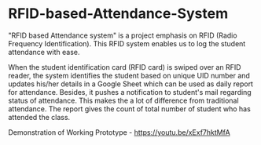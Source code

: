 # RFID-based-Attendance-System

"RFID based Attendance system" is a project emphasis on RFID (Radio Frequency Identification). This RFID system enables us to log the student attendance with ease.

When the student identification card (RFID card) is swiped over an RFID reader, the system identifies the student based on unique UID number and updates his/her details in a Google Sheet which can be used as daily report for attendance. Besides, it pushes a notification to student's mail regarding status of attendance. This makes the a lot of difference from traditional attendance. The report gives the count of total number of student who has attended the class.

Demonstration of Working Prototype - https://youtu.be/xExf7hktMfA 
